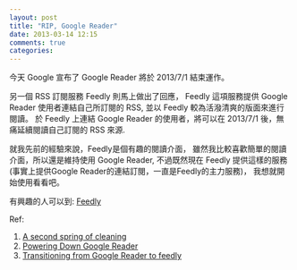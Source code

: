 ```yaml
---
layout: post
title: "RIP, Google Reader"
date: 2013-03-14 12:15
comments: true
categories: 
---
```

今天 Google 宣布了 Google Reader 將於 2013/7/1 結束運作。

另一個 RSS 訂閱服務 Feedly 則馬上做出了回應，
Feedly 這項服務提供 Google Reader 使用者連結自己所訂閱的 RSS,
並以 Feedly 較為活潑清爽的版面來進行閱讀。
於 Feedly 上連結 Google Reader 的使用者，將可以在 2013/7/1 後，無痛延續閱讀自己訂閱的 RSS 來源. 

就我先前的經驗來說，Feedly是個有趣的閱讀介面，
雖然我比較喜歡簡單的閱讀介面，所以還是維持使用 Google Reader, 
不過既然現在 Feedly 提供這樣的服務(事實上提供Google Reader的連結訂閱，一直是Feedly的主力服務)，
我想就開始使用看看吧。

有興趣的人可以到: [Feedly](http://www.feedly.com/)

Ref:<br>
1. [A second spring of cleaning](http://googleblog.blogspot.com/2013/03/a-second-spring-of-cleaning.html) <br>
2. [Powering Down Google Reader](http://googlereader.blogspot.com/2013/03/powering-down-google-reader.html) <br>
3. [Transitioning from Google Reader to feedly](http://blog.feedly.com/2013/03/14/google-reader/) <br>

